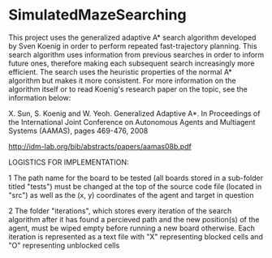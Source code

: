 # SimulatedMazeSearching
This project uses the generalized adaptive A* search algorithm developed by Sven Koenig in order to perform repeated fast-trajectory planning.  This search algorithm uses information from previous searches in order to inform future ones, therefore making each subsequent search increasingly more efficient.  The search uses the heuristic properties of the normal A* algorithm but makes it more consistent.  For more information on the algorithm itself or to read Koenig's research paper on the topic, see the information below:

X. Sun, S. Koenig and W. Yeoh. Generalized Adaptive A*. In Proceedings of the International Joint Conference on Autonomous Agents and Multiagent Systems (AAMAS), pages 469-476, 2008

http://idm-lab.org/bib/abstracts/papers/aamas08b.pdf


LOGISTICS FOR IMPLEMENTATION:

1 The path name for the board to be tested (all boards stored in a sub-folder titled "tests") must be changed at the top of the source code file (located in "src") as well as the (x, y) coordinates of the agent and target in question

2 The folder "iterations", which stores every iteration of the search algorithm after it has found a percieved path and the new position(s) of the agent, must be wiped empty before running a new board otherwise.  Each iteration is represented as a text file with "X" representing blocked cells and "O" representing unblocked cells
